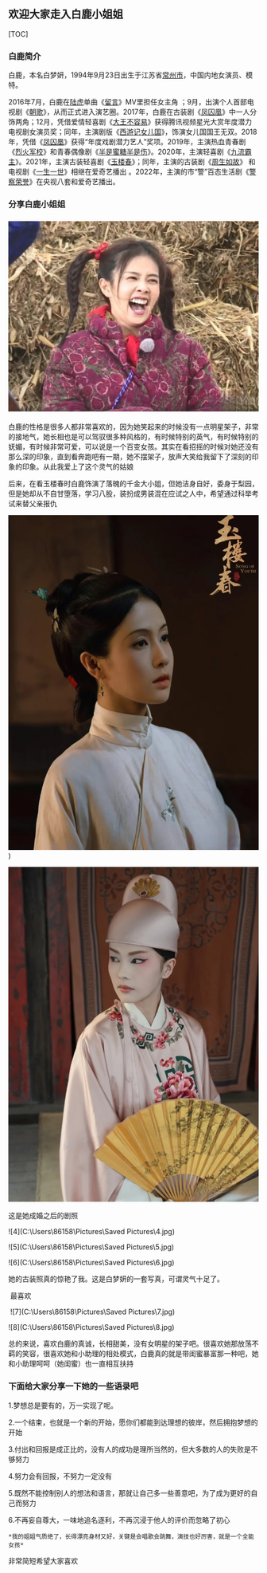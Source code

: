 ##                欢迎大家走入白鹿小姐姐





[TOC]



### 白鹿简介

白鹿，本名白梦妍，1994年9月23日出生于江苏省[常州市](https://baike.baidu.com/item/常州市/633262?fromModule=lemma_inlink)，中国内地女演员、模特。

2016年7月，白鹿在[陆虎](https://baike.baidu.com/item/陆虎/367599?fromModule=lemma_inlink)单曲《[留言](https://baike.baidu.com/item/留言/19862744?fromModule=lemma_inlink)》MV里担任女主角 ；9月，出演个人首部电视剧《[朝歌](https://baike.baidu.com/item/朝歌/19952443?fromModule=lemma_inlink)》，从而正式进入演艺圈。2017年，白鹿在古装剧《[凤囚凰](https://baike.baidu.com/item/凤囚凰/15821552?fromModule=lemma_inlink)》中一人分饰两角；12月，凭借爱情轻喜剧《[大王不容易](https://baike.baidu.com/item/大王不容易/21506996?fromModule=lemma_inlink)》获得腾讯视频星光大赏年度潜力电视剧女演员奖；同年，主演剧版《[西游记女儿国](https://baike.baidu.com/item/西游记女儿国/21802150?fromModule=lemma_inlink)》，饰演女儿国国王无双。2018年，凭借《[凤囚凰](https://baike.baidu.com/item/凤囚凰/15821552?fromModule=lemma_inlink)》获得“年度戏剧潜力艺人”奖项。2019年，主演热血青春剧《[烈火军校](https://baike.baidu.com/item/烈火军校/22382277?fromModule=lemma_inlink)》和青春偶像剧《[半是蜜糖半是伤](https://baike.baidu.com/item/半是蜜糖半是伤/22426814?fromModule=lemma_inlink)》。2020年，主演轻喜剧《[九流霸主](https://baike.baidu.com/item/九流霸主/22113285?fromModule=lemma_inlink)》。2021年，主演古装轻喜剧《[玉楼春](https://baike.baidu.com/item/玉楼春/23663266?fromModule=lemma_inlink)》；同年，主演的古装剧《[周生如故](https://baike.baidu.com/item/周生如故/58305245?fromModule=lemma_inlink)》 和电视剧《[一生一世](https://baike.baidu.com/item/一生一世/50362132?fromModule=lemma_inlink)》相继在爱奇艺播出 。2022年，主演的市“警”百态生活剧《[警察荣誉](https://baike.baidu.com/item/警察荣誉/56874651?fromModule=lemma_inlink)》在央视八套和爱奇艺播出。



### 分享白鹿小姐姐

###                          ![1](https://github.com/jiuniangxiaoyugan/-/blob/main/1.jpg)

白鹿的性格是很多人都非常喜欢的，因为她笑起来的时候没有一点明星架子，非常的接地气，她长相也是可以驾驭很多种风格的，有时候特别的英气，有时候特别的妩媚，有时候非常可爱，可以说是一个百变女孩。其实在看招摇的时候对她还没有那么深的印象，直到看奔跑吧有一期，她不摆架子，放声大笑给我留下了深刻的印象的印象。从此我爱上了这个灵气的姑娘

后来，在看玉楼春时白鹿饰演了落魄的千金大小姐，但她洁身自好，委身于梨园，但是她却从不自甘堕落，学习八股，装扮成男装混在应试之人中，希望通过科举考试来替父亲报仇

 ![2](https://github.com/jiuniangxiaoyugan/-/blob/main/2.jpg))

![3](https://github.com/jiuniangxiaoyugan/-/blob/main/3.jpg)

这是她成婚之后的剧照

![4](C:\Users\86158\Pictures\Saved Pictures\4.jpg)



![5](C:\Users\86158\Pictures\Saved Pictures\5.jpg)

![6](C:\Users\86158\Pictures\Saved Pictures\6.jpg)

她的古装照真的惊艳了我。这是白梦妍的一套写真，可谓灵气十足了。

​                      最喜欢     

​                                 ![7](C:\Users\86158\Pictures\Saved Pictures\7.jpg)

![8](C:\Users\86158\Pictures\Saved Pictures\8.jpg)

总的来说，喜欢白鹿的真诚，长相甜美，没有女明星的架子吧。很喜欢她那放荡不羁的笑容，很喜欢她和小助理的相处模式，白鹿真的就是带闺蜜暴富那一种吧，她和小助理呵呵（她闺蜜）也一直相互扶持

### 下面给大家分享一下她的一些语录吧

1.梦想总是要有的，万一实现了呢。

2.一个结束，也就是一个新的开始，愿你们都能到达理想的彼岸，然后拥抱梦想的开始

3.付出和回报是成正比的，没有人的成功是理所当然的，但大多数的人的失败是不够努力

4.努力会有回报，不努力一定没有

5.既然不能控制别人的想法和语言，那就让自己多一些善意吧，为了成为更好的自己而努力

6.不再妄自尊大，一味地追名逐利，不再沉浸于他人的评价而忽略了初心



`*我的姐姐气质绝了，长得漂亮身材又好，关键是会唱歌会跳舞，演技也好厉害，就是一个全能女孩*`



  非常简短希望大家喜欢                 

